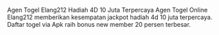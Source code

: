 Agen Togel Elang212 Hadiah 4D 10 Juta Terpercaya
Agen Togel Online Elang212 memberikan kesempatan jackpot hadiah 4d 10 juta terpercaya. Daftar togel via Apk raih bonus new member 20 persen terbesar.
